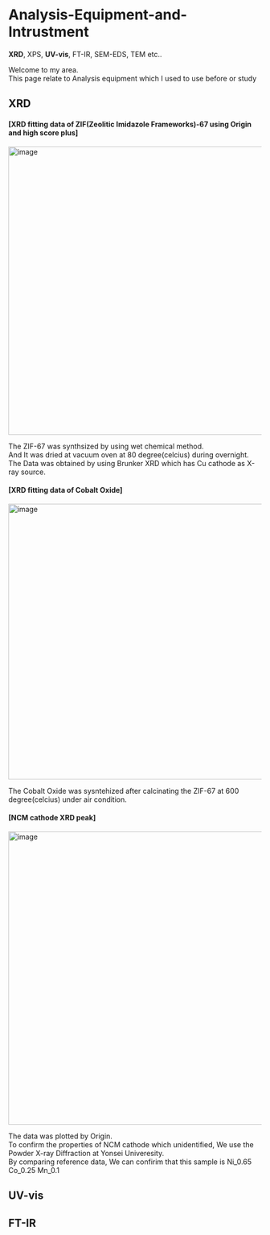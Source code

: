 # Analysis-Equipment-and-Intrustment
**XRD**, XPS, **UV-vis**, FT-IR, SEM-EDS, TEM etc..

Welcome to my area. <br>
This page relate to Analysis equipment which I used to use before or study

## XRD

#### [XRD fitting data of ZIF(Zeolitic Imidazole Frameworks)-67 using Origin and high score plus]
<img width="662" height="573" alt="image" src="https://github.com/user-attachments/assets/63462001-9d27-419b-b302-016af0c92934" />

The ZIF-67 was synthsized by using wet chemical method. <br> 
And It was dried at vacuum oven at 80 degree(celcius) during overnight. <br>
The Data was obtained by using Brunker XRD which has Cu cathode as X-ray source.


#### [XRD fitting data of Cobalt Oxide]
<img width="708" height="548" alt="image" src="https://github.com/user-attachments/assets/d8769d6b-436c-4f57-8989-2e91db7202cb" />

The Cobalt Oxide was sysntehized after calcinating the ZIF-67 at 600 degree(celcius) under air condition. <br>

#### [NCM cathode XRD peak]
<img width="687" height="583" alt="image" src="https://github.com/user-attachments/assets/8eeea970-aa84-4a8e-9161-e138f6da44cb" />

The data was plotted by Origin. <br>
To confirm the properties of NCM cathode which unidentified, We use the Powder X-ray Diffraction at Yonsei Univeresity. <br>
By comparing reference data, We can confirim that this sample is Ni_0.65 Co_0.25 Mn_0.1 <br>

## UV-vis

## FT-IR

